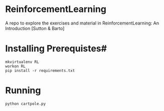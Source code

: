 # ReinforcementLearning
A repo to explore the exercises and material in ReinforcementLearning: An Introduction [Sutton &amp; Barto]

# Installing Prerequistes#

```
mkvirtualenv RL
workon RL
pip install -r requirements.txt
```

# Running 
```
python cartpole.py
```


